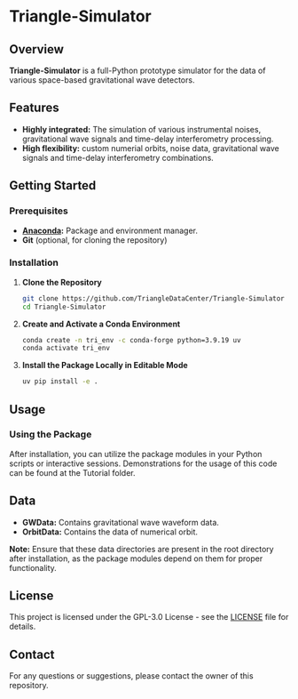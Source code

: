 
# Triangle-Simulator

## Overview

**Triangle-Simulator** is a full-Python prototype simulator for the data of various space-based gravitational wave detectors.

## Features

- **Highly integrated:** The simulation of various instrumental noises, gravitational wave signals and time-delay interferometry processing.
- **High flexibility:** custom numerial orbits, noise data, gravitational wave signals and time-delay interferometry combinations.

## Getting Started

### Prerequisites

- **[Anaconda](https://docs.anaconda.com/anaconda/install/):** Package and environment manager.
- **Git** (optional, for cloning the repository)

### Installation

1. **Clone the Repository**

   ```sh
   git clone https://github.com/TriangleDataCenter/Triangle-Simulator
   cd Triangle-Simulator
   ```

2. **Create and Activate a Conda Environment**

   ```sh
   conda create -n tri_env -c conda-forge python=3.9.19 uv
   conda activate tri_env
   ```

<!-- 3. **Install Required Packages**

   ```sh
   uv pip install .
   ```

   *Note: Triangle itself does not depend on PyCBC, and PyCBC is only used for demonstration purposes in the provided Jupyter notebooks.* -->

3. **Install the Package Locally in Editable Mode**

   ```sh
   uv pip install -e .
   ```

## Usage

### Using the Package

After installation, you can utilize the package modules in your Python scripts or interactive sessions. Demonstrations for the usage of this code can be found at the Tutorial folder.

## Data

- **GWData:** Contains gravitational wave waveform data.
- **OrbitData:** Contains the data of numerical orbit.

**Note:** Ensure that these data directories are present in the root directory after installation, as the package modules depend on them for proper functionality.


## License

This project is licensed under the GPL-3.0 License - see the [LICENSE](LICENSE) file for details.

<!-- ## Acknowledgements -->

## Contact

For any questions or suggestions, please contact the owner of this repository.
